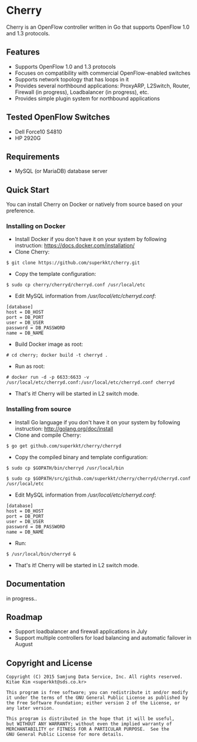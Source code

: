 # Cherry

Cherry is an OpenFlow controller written in Go that supports OpenFlow 1.0 and 1.3 protocols.

## Features

* Supports OpenFlow 1.0 and 1.3 protocols
* Focuses on compatibility with commercial OpenFlow-enabled switches
* Supports network topology that has loops in it
* Provides several northbound applications: ProxyARP, L2Switch, Router, Firewall (in progress), Loadbalancer (in progress), etc.
* Provides simple plugin system for northbound applications

## Tested OpenFlow Switches

* Dell Force10 S4810
* HP 2920G

## Requirements

* MySQL (or MariaDB) database server

## Quick Start

You can install Cherry on Docker or natively from source based on your preference. 

### Installing on Docker

* Install Docker if you don't have it on your system by following instruction: https://docs.docker.com/installation/
* Clone Cherry:

 ```$ git clone https://github.com/superkkt/cherry.git```

* Copy the template configuration: 
 
 ```$ sudo cp cherry/cherryd/cherryd.conf /usr/local/etc```

* Edit MySQL information from */usr/local/etc/cherryd.conf*:

 ```
[database]
host = DB_HOST
port = DB_PORT
user = DB_USER
password = DB_PASSWORD
name = DB_NAME
```

* Build Docker image as root:

 ```# cd cherry; docker build -t cherryd .```

* Run as root:

 ```# docker run -d -p 6633:6633 -v /usr/local/etc/cherryd.conf:/usr/local/etc/cherryd.conf cherryd```

* That's it! Cherry will be started in L2 switch mode.

### Installing from source

* Install Go language if you don't have it on your system by following instruction: http://golang.org/doc/install
* Clone and compile Cherry: 

 ```$ go get github.com/superkkt/cherry/cherryd```

* Copy the compiled binary and template configuration: 
 
 ```$ sudo cp $GOPATH/bin/cherryd /usr/local/bin```
 
 ```$ sudo cp $GOPATH/src/github.com/superkkt/cherry/cherryd/cherryd.conf /usr/local/etc```

* Edit MySQL information from */usr/local/etc/cherryd.conf*:

 ```
[database]
host = DB_HOST
port = DB_PORT
user = DB_USER
password = DB_PASSWORD
name = DB_NAME
```

* Run:

 ```$ /usr/local/bin/cherryd &```

* That's it! Cherry will be started in L2 switch mode.

## Documentation

in progress..

## Roadmap

* Support loadbalancer and firewall applications in July
* Support multiple controllers for load balancing and automatic failover in August

## Copyright and License

```
Copyright (C) 2015 Samjung Data Service, Inc. All rights reserved.
Kitae Kim <superkkt@sds.co.kr>

This program is free software; you can redistribute it and/or modify
it under the terms of the GNU General Public License as published by
the Free Software Foundation; either version 2 of the License, or
any later version.

This program is distributed in the hope that it will be useful,
but WITHOUT ANY WARRANTY; without even the implied warranty of
MERCHANTABILITY or FITNESS FOR A PARTICULAR PURPOSE.  See the
GNU General Public License for more details.
```
